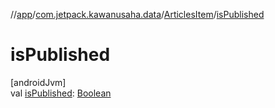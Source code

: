 //[app](../../../index.md)/[com.jetpack.kawanusaha.data](../index.md)/[ArticlesItem](index.md)/[isPublished](is-published.md)

# isPublished

[androidJvm]\
val [isPublished](is-published.md): [Boolean](https://kotlinlang.org/api/latest/jvm/stdlib/kotlin/-boolean/index.html)
